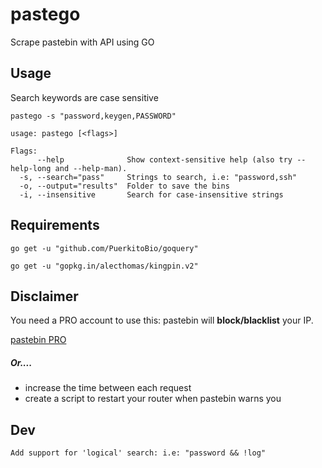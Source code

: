 # pastego

Scrape pastebin with API using GO

## Usage

Search keywords are case sensitive

`pastego -s "password,keygen,PASSWORD"`


```
usage: pastego [<flags>]

Flags:
      --help              Show context-sensitive help (also try --help-long and --help-man).
  -s, --search="pass"     Strings to search, i.e: "password,ssh"
  -o, --output="results"  Folder to save the bins
  -i, --insensitive       Search for case-insensitive strings
```

## Requirements

`go get -u "github.com/PuerkitoBio/goquery"`

`go get -u "gopkg.in/alecthomas/kingpin.v2"`

## Disclaimer

You need a PRO account to use this: pastebin will **block/blacklist** your IP.

[pastebin PRO](https://pastebin.com/pro)

##### Or....

- increase the time between each request
- create a script to restart your router when pastebin warns you

## Dev

    Add support for 'logical' search: i.e: "password && !log"
